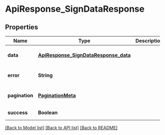 # ApiResponse_SignDataResponse

## Properties

| Name           | Type                                                                          | Description | Notes                        |
| -------------- | ----------------------------------------------------------------------------- | ----------- | ---------------------------- |
| **data**       | [**ApiResponse_SignDataResponse_data**](ApiResponse_SignDataResponse_data.md) |             | [optional] [default to null] |
| **error**      | **String**                                                                    |             | [optional] [default to null] |
| **pagination** | [**PaginationMeta**](PaginationMeta.md)                                       |             | [optional] [default to null] |
| **success**    | **Boolean**                                                                   |             | [default to null]            |

[[Back to Model list]](../README.md#documentation-for-models) [[Back to API list]](../README.md#documentation-for-api-endpoints) [[Back to README]](../README.md)
